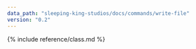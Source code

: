 ```yaml
---
data_path: "sleeping-king-studios/docs/commands/write-file"
version: "0.2"
---
```


{% include reference/class.md %}

